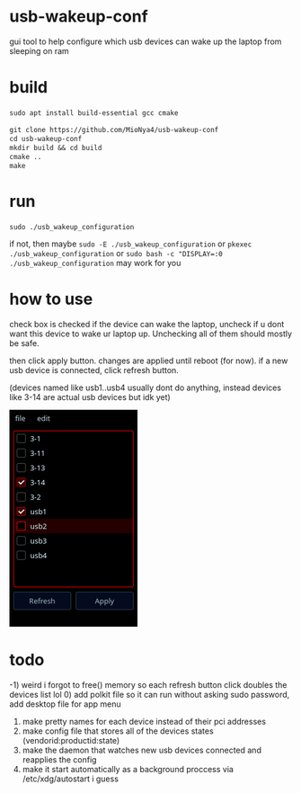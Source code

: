 # usb-wakeup-conf
gui tool to help configure which usb devices can wake up the laptop from sleeping on ram

# build
`sudo apt install build-essential gcc cmake`
```
git clone https://github.com/MioNya4/usb-wakeup-conf
cd usb-wakeup-conf
mkdir build && cd build
cmake ..
make
```

# run
`sudo ./usb_wakeup_configuration`


if not, then maybe `sudo -E ./usb_wakeup_configuration`
or `pkexec ./usb_wakeup_configuration`
or `sudo bash -c "DISPLAY=:0 ./usb_wakeup_configuration` may work for you

# how to use
check box is checked if the device can wake the laptop, uncheck if u dont want this device to wake ur laptop up. Unchecking all of them should mostly be safe.


then click apply button. changes are applied until reboot (for now). 
if a new usb device is connected, click refresh button.


(devices named like usb1..usb4 usually dont do anything, instead devices like 3-14 are actual usb devices but idk yet)

![text](https://github.com/MioNya4/usb-wakeup-conf/blob/main/Screenshot_20231119_165754.png)

# todo
-1) weird i forgot to free() memory so each refresh button click doubles the devices list lol
0) add polkit file so it can run without asking sudo password, add desktop file for app menu
1) make pretty names for each device instead of their pci addresses
2) make config file that stores all of the devices states (vendorid:productid:state)
3) make the daemon that watches new usb devices connected and reapplies the config
4) make it start automatically as a background proccess via /etc/xdg/autostart i guess
